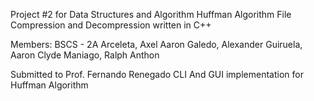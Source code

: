 Project #2 for Data Structures and Algorithm
  Huffman Algorithm File Compression and Decompression written in C++

Members: BSCS - 2A
  Arceleta, Axel Aaron
  Galedo, Alexander
  Guiruela, Aaron Clyde
  Maniago, Ralph Anthon

Submitted to Prof. Fernando Renegado
CLI And GUI implementation for Huffman Algorithm 

